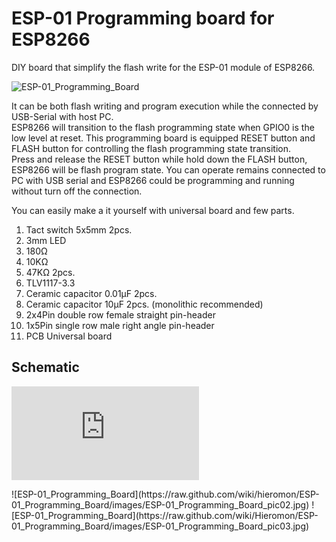 # ESP-01 Programming board for ESP8266

DIY board that simplify the flash write for the ESP-01 module of ESP8266.

![ESP-01_Programming_Board](https://raw.github.com/wiki/hieromon/ESP-01_Programming_Board/images/ESP-01_Programming_Board_pic01.jpg)

It can be both flash writing and program execution while the connected by USB-Serial with host PC.  
ESP8266 will transition to the flash programming state when GPIO0 is the low level at reset. This programming board is equipped RESET button and FLASH button for controlling the flash programming state transition.  
Press and release the RESET button while hold down the FLASH button, ESP8266 will be flash program state. You can operate remains connected to PC with USB serial and ESP8266 could be programming and running without turn off the connection. 

You can easily make a it yourself with universal board and few parts.

1. Tact switch 5x5mm 2pcs.
2. 3mm LED
3. 180Ω
4. 10KΩ
5. 47KΩ 2pcs.
6. TLV1117-3.3
7. Ceramic capacitor 0.01μF 2pcs.
8. Ceramic capacitor 10μF 2pcs. (monolithic recommended)
9. 2x4Pin double row female straight pin-header
10. 1x5Pin single row male right angle pin-header
11. PCB Universal board

## Schematic
![schematic](https://raw.github.com/wiki/hieromon/ESP-01_Programming_Board/images/ESP-01_Breakout_Board.sch.pdf)

<tr>
<td>![ESP-01_Programming_Board](https://raw.github.com/wiki/hieromon/ESP-01_Programming_Board/images/ESP-01_Programming_Board_pic02.jpg)</td>
<td>![ESP-01_Programming_Board](https://raw.github.com/wiki/Hieromon/ESP-01_Programming_Board/images/ESP-01_Programming_Board_pic03.jpg)</td>
</tr>